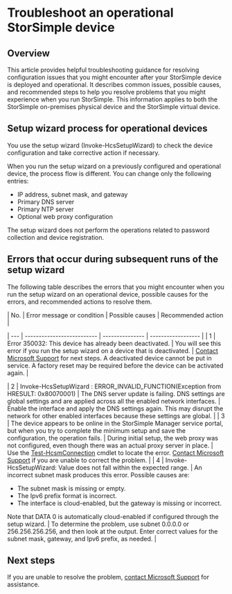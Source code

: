 <properties 
   pageTitle="Troubleshoot a deployed StorSimple device | Windows Azure"
   description="Describes how to diagnose and fix errors that occur on a StorSimple device that is currently deployed and operational."
   services="storsimple"
   documentationCenter="NA"
   authors="SharS"
   manager="carolz"
   editor="" />
<tags
	ms.service="storsimple"
	ms.date="08/31/2015"
	wacn.date=""/>

# Troubleshoot an operational StorSimple device

## Overview

This article provides helpful troubleshooting guidance for resolving configuration issues that you might encounter after your StorSimple device is deployed and operational. It describes common issues, possible causes, and recommended steps to help you resolve problems that you might experience when you run <!-- deleted by customization Windows Azure --> StorSimple. This information applies to both the StorSimple on-premises physical device and the StorSimple virtual device.
<!-- deleted by customization

At the end of this article you can find a list of error codes that you might encounter during Windows Azure StorSimple operation, as well as steps you can take to resolve the errors. 
-->

## Setup wizard process for operational devices

You use the setup wizard <!-- deleted by customization ([Invoke-HcsSetupWizard][1]) --><!-- keep by customization: begin --> (Invoke-HcsSetupWizard) <!-- keep by customization: end --> to check the device configuration and take corrective action if necessary.

When you run the setup wizard on a previously configured and operational device, the process flow is different. You can change only the following entries:

- IP address, subnet mask, and gateway
- Primary DNS server
- Primary NTP server
- Optional web proxy configuration

The setup wizard does not perform the operations related to password collection and device registration.

## Errors that occur during subsequent runs of the setup wizard

The following table describes the errors that you might encounter when you run the setup wizard on an operational device, possible causes for the errors, and recommended actions to resolve them. 

| No. | Error message or condition | Possible causes | Recommended action |
<!-- deleted by customization
|:--- |:-------------------------- |:--------------- |:------------------ |
|  1  | Error 350032: This device has already been deactivated. | You will see this error if you run the setup wizard on a device that is deactivated. | [Contact Microsoft Support](/documentation/articles/storsimple-contact-microsoft-support) for next steps. A deactivated device cannot be put in service. A factory reset may be required before the device can be activated again. |
-->
<!-- keep by customization: begin -->
| --- | -------------------------- | --------------- | ------------------ |
|  1  | Error 350032: This device has already been deactivated. | You will see this error if you run the setup wizard on a device that is deactivated. | [Contact Microsoft Support](https://msdn.microsoft.com/zh-cn/library/azure/dn757750.aspx) for next steps. A deactivated device cannot be put in service. A factory reset may be required before the device can be activated again. |
<!-- keep by customization: end -->
|  2  | Invoke-HcsSetupWizard : ERROR_INVALID_FUNCTION(Exception from HRESULT: 0x80070001) | The DNS server update is failing. DNS settings are global settings and are applied across all the enabled network interfaces. | Enable the interface and apply the DNS settings again. This may disrupt the network for other enabled interfaces because these settings are global. |
|  3  | The device appears to be online in the StorSimple Manager service portal, but when you try to complete the minimum setup and save the configuration, the operation fails. | During initial setup, the web proxy was not configured, even though there was an actual proxy server in place. | Use the <!-- deleted by customization [Test-HcsmConnection cmdlet][2] --><!-- keep by customization: begin --> [Test-HcsmConnection](https://msdn.microsoft.com/zh-cn/library/azure/eedae62d-0957-4005-b346-9248724f90e0#sec05) cmdlet <!-- keep by customization: end --> to locate the error. [Contact Microsoft <!-- deleted by customization Support](/documentation/articles/storsimple-contact-microsoft-support) --><!-- keep by customization: begin --> Support](https://msdn.microsoft.com/zh-cn/library/azure/dn757750.aspx) <!-- keep by customization: end --> if you are unable to correct the problem. |
|  4  | Invoke-HcsSetupWizard: Value does not fall within the expected range. | An incorrect subnet mask produces this error. Possible causes are: <ul><li> The subnet mask is missing or empty.</li><li>The Ipv6 prefix format is incorrect.</li><li>The interface is cloud-enabled, but the gateway is missing or incorrect.</li></ul>Note that DATA 0 is automatically cloud-enabled if configured through the setup wizard. | To determine the problem, use subnet 0.0.0.0 or 256.256.256.256, and then look at the output. Enter correct values for the subnet mask, gateway, and Ipv6 prefix, as needed. |
 
<!-- deleted by customization
## Error codes

Errors are listed in numeric order.

|Error Number|Error text or description|Recommended user action|
|:---|:---|:---|
|10502|An error was encountered while accessing your storage account.|Wait for a few minutes and then try again. If the error persists, please Contact Microsoft Support for next steps.|
|40017|Unable to resolve a disk in a backup set.|If the error persists, please Contact Microsoft Support for next steps.|
|40018|Unable to resolve any of the disks inÂ  backup set.|If the error persists, please Contact Microsoft Support for next steps.|
|390061|The system is busy or unavailable.|Wait for a few minutes and then try again. If the error persists, please Contact Microsoft Support for next steps.|
|390143|An error has occurred with error code 390143. (Unknown error.)|If the error persists, please contact Microsoft Support for next steps.|

-->
## Next steps
<!-- deleted by customization

If you are unable to resolve the problem, [contact Microsoft Support](/documentation/articles/storsimple-contact-microsoft-support) for assistance. 


[1]: https://technet.microsoft.com/%5Clibrary/Dn688135(v=WPS.630).aspx
[2]: https://technet.microsoft.com/%5Clibrary/Dn715782(v=WPS.630).aspx

-->
<!-- keep by customization: begin -->
If you are unable to resolve the problem, [contact Microsoft Support](https://msdn.microsoft.com/zh-cn/library/azure/dn757750.aspx) for assistance.
<!-- keep by customization: end -->